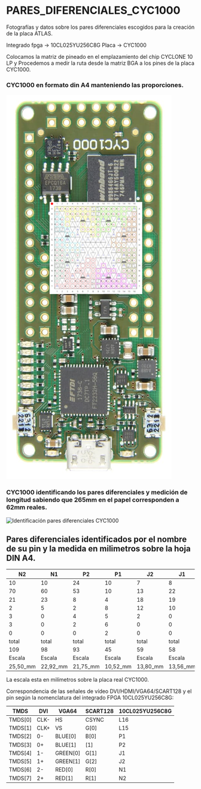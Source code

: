 # PARES_DIFERENCIALES_CYC1000
Fotografías y datos sobre los pares diferenciales escogidos para la creación de la placa ATLAS.

Integrado fpga -> 10CL025YU256C8G
Placa -> CYC1000

Colocamos la matriz de pineado en el emplazamiento del chip CYCLONE 10 LP y Procedemos a medir la ruta desde la matriz BGA a los pines de la placa CYC1000.

### CYC1000 en formato din A4 manteniendo las proporciones.
![CYC1000 en formato din A4](https://github.com/AtlasFPGA/PARES_DIFERENCIALES_CYC1000/blob/main/FOTOS/FOTO_ALTA_RESOLUCION_CYC1000_PINEADO.png)

### CYC1000 identificando los pares diferenciales y medición de longitud sabiendo que 265mm en el papel corresponden a 62mm reales.
![Identificación pares diferenciales CYC1000](https://github.com/AtlasFPGA/PARES_DIFERENCIALES_CYC1000/blob/main/FOTOS/P1040085.JPG)


## Pares diferenciales identificados por el nombre de su pin y la medida en milimetros sobre la hoja DIN A4.


| N2 | N1 | P2 | P1 | J2 | J1 | L15 | L16 |
| ----- | ---- |----- | ---- | ----- | ---- |----- | ---- |
| 10 | 10 | 24 | 10 | 7 | 8 | 7 | 7 |
| 70 | 60 | 53 | 10 | 13 | 22 | 39 | 48 |
| 21 | 23 | 8 | 4 | 18 | 19 | 8 | 7  |
| 2 | 5 | 2 | 8 | 12 | 10 | 0 | 3 |
| 3 | 0 | 4 | 5 | 2 | 0 | 0 | 0 |
| 3 | 0 | 2 | 6 | 0 | 0 | 0 | 0 |
| 0 | 0 | 0 | 2 | 0 | 0 | 0 | 0 |
| total | total | total | total | total | total | total | total |
| 109 | 98 | 93 | 45 | 59 | 58 | 54 | 65|
| Escala | Escala | Escala | Escala | Escala | Escala | Escala | Escala |
| 25,50_mm | 22,92_mm | 21,75_mm| 10,52_mm | 13,80_mm | 13,56_mm | 12,63_mm | 15,20_mm |

La escala esta en milímetros sobre la placa real CYC1000.

Correspondencia de las señales de vídeo DVI/HDMI/VGA64/SCART128 y el pin según la nomenclatura del integrado FPGA 10CL025YU256C8G:

| TMDS | DVI | VGA64 | SCART128 | 10CL025YU256C8G |
| ----- | ---- |----- | ---- | ----- |
| TMDS[0] | CLK- | HS | CSYNC| L16 |
| TMDS[1] | CLK+ | VS | G[0] | L15 |
| TMDS[2] | 0- | BLUE[0] | B[0] | P1 |
| TMDS[3] | 0+ | BLUE[1] | [1] | P2 |
| TMDS[4] | 1- | GREEN[0] | G[1] | J1 |
| TMDS[5] | 1+ | GREEN[1] | G[2] | J2 |
| TMDS[6] | 2- | RED[0] | R[0] | N1 |
| TMDS[7] | 2+ | RED[1] | R[1] | N2 |
